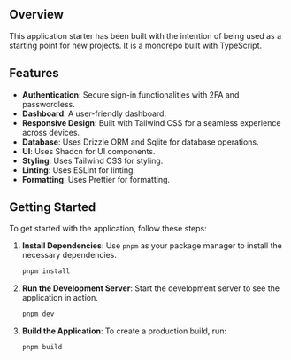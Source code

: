 ## Overview

This application starter has been built with the intention of being used as a starting point for new projects. It is a monorepo built with TypeScript.

## Features

- **Authentication**: Secure sign-in functionalities with 2FA and passwordless.
- **Dashboard**: A user-friendly dashboard.
- **Responsive Design**: Built with Tailwind CSS for a seamless experience across devices.
- **Database**: Uses Drizzle ORM and Sqlite for database operations.
- **UI**: Uses Shadcn for UI components.
- **Styling**: Uses Tailwind CSS for styling.
- **Linting**: Uses ESLint for linting.
- **Formatting**: Uses Prettier for formatting.

## Getting Started

To get started with the application, follow these steps:

1. **Install Dependencies**: Use `pnpm` as your package manager to install the necessary dependencies.

   ```bash
   pnpm install
   ```

2. **Run the Development Server**: Start the development server to see the application in action.

   ```bash
   pnpm dev
   ```

3. **Build the Application**: To create a production build, run:

   ```bash
   pnpm build
   ```
